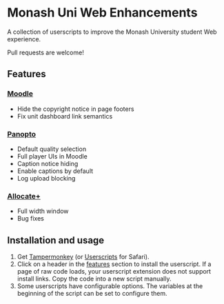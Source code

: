 # Monash Uni Web Enhancements
A collection of userscripts to improve the Monash University student Web experience.

Pull requests are welcome!

## Features
### [Moodle](userscripts/moodle.user.js?raw=true)
- Hide the copyright notice in page footers
- Fix unit dashboard link semantics

### [Panopto](userscripts/panopto.user.js?raw=true)
- Default quality selection
- Full player UIs in Moodle
- Caption notice hiding
- Enable captions by default
- Log upload blocking

### [Allocate+](userscripts/allocate_plus.user.js?raw=true)
- Full width window
- Bug fixes

## Installation and usage
1. Get [Tampermonkey](https://www.tampermonkey.net)
   (or [Userscripts](https://apps.apple.com/us/app/userscripts/id1463298887) for Safari).
2. Click on a header in the [features](#features) section to install the userscript.
   If a page of raw code loads, your userscript extension does not support install links. Copy the code into a new script manually.
3. Some userscripts have configurable options. The variables at the beginning of the
   script can be set to configure them.